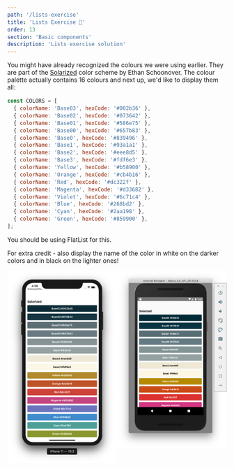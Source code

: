 ```yaml
---
path: '/lists-exercise'
title: 'Lists Exercise 📝'
order: 13
section: 'Basic components'
description: 'Lists exercise solution'
---
```


You might have already recognized the colours we were using earlier. They are part of the [Solarized](<https://en.wikipedia.org/wiki/Solarized_(color_scheme)>) color scheme by Ethan Schoonover. The colour palette actually contains 16 colours and next up, we'd like to display them all:

```js
const COLORS = [
  { colorName: 'Base03', hexCode: '#002b36' },
  { colorName: 'Base02', hexCode: '#073642' },
  { colorName: 'Base01', hexCode: '#586e75' },
  { colorName: 'Base00', hexCode: '#657b83' },
  { colorName: 'Base0', hexCode: '#839496' },
  { colorName: 'Base1', hexCode: '#93a1a1' },
  { colorName: 'Base2', hexCode: '#eee8d5' },
  { colorName: 'Base3', hexCode: '#fdf6e3' },
  { colorName: 'Yellow', hexCode: '#b58900' },
  { colorName: 'Orange', hexCode: '#cb4b16' },
  { colorName: 'Red', hexCode: '#dc322f' },
  { colorName: 'Magenta', hexCode: '#d33682' },
  { colorName: 'Violet', hexCode: '#6c71c4' },
  { colorName: 'Blue', hexCode: '#268bd2' },
  { colorName: 'Cyan', hexCode: '#2aa198' },
  { colorName: 'Green', hexCode: '#859900' },
];
```

You should be using FlatList for this.

For extra credit - also display the name of the color in white on the darker colors and in black on the lighter ones!

<div style="display:flex; flex-direction:row">
    <div style="width:400px;margin:0 auto;margin-bottom:21px">
        <img alt="List exercise iOS" src="./images/ios-list-exercise.png" />
    </div>
    <div style="width:400px;margin:0 auto;margin-bottom:21px">
        <img alt="List exercise Android" src="./images/android-list-exercise.png" />
    </div>
</div>
